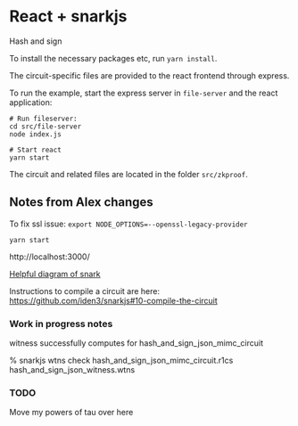 # React + snarkjs

Hash and sign 

To install the necessary packages etc, run `yarn install`. 

The circuit-specific files are provided to the react frontend through express. 

To run the example, start the express server in `file-server` and the react application:
```
# Run fileserver:
cd src/file-server
node index.js

# Start react
yarn start
```

The circuit and related files are located in the folder `src/zkproof`. 

## Notes from Alex changes

To fix ssl issue:
`export NODE_OPTIONS=--openssl-legacy-provider`

`yarn start`

http://localhost:3000/


[Helpful diagram of snark](https://file.notion.so/f/s/d08b94e9-ceac-4497-97b4-be481ea5f014/Untitled.png?id=4edc02c2-caf1-47b5-9084-664d56e87382&table=block&spaceId=49789257-8634-4c86-a9e2-dcecb65edf1c&expirationTimestamp=1682116775286&signature=Lbun12RN0PDWBRfxUByA5IReWqFuSMKccOuD-JU0vTo)

Instructions to compile a circuit are here:
https://github.com/iden3/snarkjs#10-compile-the-circuit

### Work in progress notes

witness successfully computes for hash_and_sign_json_mimc_circuit

% snarkjs wtns check hash_and_sign_json_mimc_circuit.r1cs hash_and_sign_json_witness.wtns


### TODO

Move my powers of tau over here


